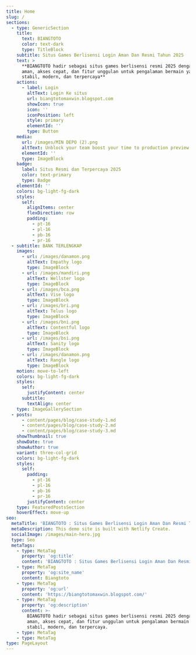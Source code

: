```yaml
---
title: Home
slug: /
sections:
  - type: GenericSection
    title:
      text: BIANGTOTO
      color: text-dark
      type: TitleBlock
    subtitle: Situs Games Berlisensi Login Aman Dan Resmi Tahun 2025
    text: >
      **BIANGTOTO hadir sebagai situs games berlisensi resmi 2025 dengan login
      aman, akses cepat, dan fitur unggulan untuk pengalaman bermain yang
      stabil, modern, dan terpercaya**
    actions:
      - label: Login
        altText: Login Ke situs
        url: biangtotomaxwin.blogspot.com
        showIcon: true
        icon: ''
        iconPosition: left
        style: primary
        elementId: ''
        type: Button
    media:
      url: /images/MIN DEPO (2).png
      altText: Unblock your team boost your time to production preview
      elementId: ''
      type: ImageBlock
    badge:
      label: Situs Resmi dan Terpercaya 2025
      color: text-primary
      type: Badge
    elementId: ''
    colors: bg-light-fg-dark
    styles:
      self:
        alignItems: center
        flexDirection: row
        padding:
          - pt-16
          - pl-16
          - pb-16
          - pr-16
  - subtitle: BANK TERLENGKAP
    images:
      - url: /images/danamon.png
        altText: Empathy logo
        type: ImageBlock
      - url: /images/mandiri.png
        altText: Wellster logo
        type: ImageBlock
      - url: /images/bca.png
        altText: Vise logo
        type: ImageBlock
      - url: /images/bri.png
        altText: Telus logo
        type: ImageBlock
      - url: /images/bni.png
        altText: Contentful logo
        type: ImageBlock
      - url: /images/bsi.png
        altText: Sanity logo
        type: ImageBlock
      - url: /images/danamon.png
        altText: Rangle logo
        type: ImageBlock
    motion: move-to-left
    colors: bg-light-fg-dark
    styles:
      self:
        justifyContent: center
      subtitle:
        textAlign: center
    type: ImageGallerySection
  - posts:
      - content/pages/blog/case-study-1.md
      - content/pages/blog/case-study-2.md
      - content/pages/blog/case-study-3.md
    showThumbnail: true
    showDate: true
    showAuthor: true
    variant: three-col-grid
    colors: bg-light-fg-dark
    styles:
      self:
        padding:
          - pt-16
          - pl-16
          - pb-16
          - pr-16
        justifyContent: center
    type: FeaturedPostsSection
    hoverEffect: move-up
seo:
  metaTitle: 'BIANGTOTO : Situs Games Berlisensi Login Aman Dan Resmi Tahun 2025'
  metaDescription: This demo site is built with Netlify Create.
  socialImage: /images/main-hero.jpg
  type: Seo
  metaTags:
    - type: MetaTag
      property: 'og:title'
      content: 'BIANGTOTO : Situs Games Berlisensi Login Aman Dan Resmi Tahun 2025'
    - type: MetaTag
      property: 'og:site_name'
      content: Biangtoto
    - type: MetaTag
      property: 'og:url'
      content: 'https://biangtotomaxwin.blogspot.com/'
    - type: MetaTag
      property: 'og:description'
      content: >-
        BIANGTOTO hadir sebagai situs games berlisensi resmi 2025 dengan login
        aman, akses cepat, dan fitur unggulan untuk pengalaman bermain yang
        stabil, modern, dan terpercaya.
    - type: MetaTag
    - type: MetaTag
type: PageLayout
---
```

